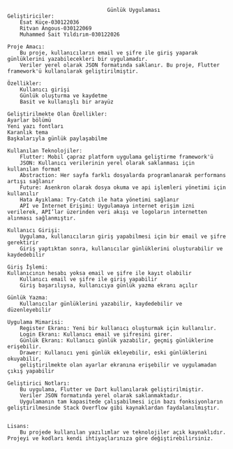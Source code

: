                                     Günlük Uygulaması
    Geliştiriciler:
        Esat Küçe-030122036
        Ritvan Angous-030122069
        Muhammed Sait Yıldırım-030122026
    
    Proje Amacı:
        Bu proje, kullanıcıların email ve şifre ile giriş yaparak günlüklerini yazabilecekleri bir uygulamadır.
        Veriler yerel olarak JSON formatında saklanır. Bu proje, Flutter framework'ü kullanılarak geliştirilmiştir.

    Özellikler:
        Kullanıcı girişi 
        Günlük oluşturma ve kaydetme
        Basit ve kullanışlı bir arayüz

    Geliştirilmekte Olan Özellikler:
	Ayarlar bölümü
	Yeni yazı fontları
	Karanlık tema
	Başkalarıyla günlük paylaşabilme

    Kullanılan Teknolojiler:
        Flutter: Mobil çapraz platform uygulama geliştirme framework'ü
        JSON: Kullanıcı verilerinin yerel olarak saklanması için kullanılan format
        Abstraction: Her sayfa farklı dosyalarda programlanarak performans artışı sağlanır
        Future: Asenkron olarak dosya okuma ve api işlemleri yönetimi için kullanılır
        Hata Ayıklama: Try-Catch ile hata yönetimi sağlanır
        API ve İnternet Erişimi: Uygulamaya internet erişim izni verilerek, API’lar üzerinden veri akışı ve logoların internetten alınması sağlanmıştır.

    Kullanıcı Girişi:
        Uygulama, kullanıcıların giriş yapabilmesi için bir email ve şifre gerektirir 
        Giriş yaptıktan sonra, kullanıcılar günlüklerini oluşturabilir ve kaydedebilir

    Giriş İşlemi:
	Kullanıcının hesabı yoksa email ve şifre ile kayıt olabilir
        Kullanıcı email ve şifre ile giriş yapabilir
        Giriş başarılıysa, kullanıcıya günlük yazma ekranı açılır
	
    Günlük Yazma:
        Kullanıcılar günlüklerini yazabilir, kaydedebilir ve düzenleyebilir

    Uygulama Mimarisi:
        Register Ekranı: Yeni bir kullanıcı oluşturmak için kullanılır.
        Login Ekranı: Kullanıcı email ve şifresini girer.
        Günlük Ekranı: Kullanıcı günlük yazabilir, geçmiş günlüklerine erişebilir.
	    Drawer: Kullanıcı yeni günlük ekleyebilir, eski günlüklerini okuyabilir, 
	    geliştirilmekte olan ayarlar ekranına erişebilir ve uygulamadan çıkış yapabilir

    Geliştirici Notları:
        Bu uygulama, Flutter ve Dart kullanılarak geliştirilmiştir.
        Veriler JSON formatında yerel olarak saklanmaktadır.
        Uygulamanın tam kapasitede çalışabilmesi için bazı fonksiyonların geliştirilmesinde Stack Overflow gibi kaynaklardan faydalanılmıştır.    
        

    Lisans:
        Bu projede kullanılan yazılımlar ve teknolojiler açık kaynaklıdır. Projeyi ve kodları kendi ihtiyaçlarınıza göre değiştirebilirsiniz.